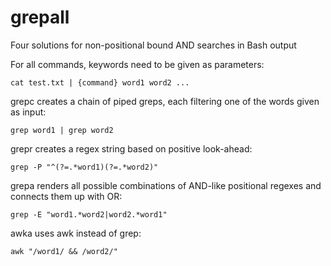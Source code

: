 # grepall
Four solutions for non-positional bound AND searches in Bash output

For all commands, keywords need to be given as parameters:

```
cat test.txt | {command} word1 word2 ...
```

grepc creates a chain of piped greps, each filtering one of the words given as input:

```
grep word1 | grep word2
```

grepr creates a regex string based on positive look-ahead:

```
grep -P "^(?=.*word1)(?=.*word2)"
```

grepa renders all possible combinations of AND-like positional regexes and connects them up with OR:

```
grep -E "word1.*word2|word2.*word1"
```

awka uses awk instead of grep:

```
awk "/word1/ && /word2/"
```

